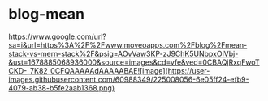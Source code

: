 # blog-mean
https://www.google.com/url?sa=i&url=https%3A%2F%2Fwww.moveoapps.com%2Fblog%2Fmean-stack-vs-mern-stack%2F&psig=AOvVaw3KP-zJ9ChK5UNbpxOlVbj-&ust=1678885068936000&source=images&cd=vfe&ved=0CBAQjRxqFwoTCKD-_7K82_0CFQAAAAAdAAAAABAE![image](https://user-images.githubusercontent.com/60988349/225008056-6e05ff24-efb9-4079-ab38-b5fe2aab1368.png)

